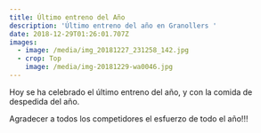 ```yaml
---
title: Último entreno del Año
description: 'Último entreno del año en Granollers '
date: 2018-12-29T01:26:01.707Z
images:
  - image: /media/img_20181227_231258_142.jpg
  - crop: Top
    image: /media/img-20181229-wa0046.jpg
---
```

Hoy se ha celebrado el último entreno del año, y con la comida de despedida del año.

Agradecer a todos los competidores el esfuerzo de todo el año!!!
